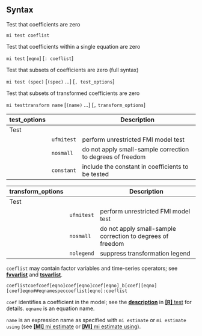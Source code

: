 ## Syntax

Test that coefficients are zero

`mi test coeflist`

Test that coefficients within a single equation are zero

`mi test` \[`eqno`\] \[`: coeflist`\]

Test that subsets of coefficients are zero (full syntax)

`mi test (spec)` \[`(spec)` ...\] \[`, test_options`\]

Test that subsets of transformed coefficients are zero

`mi testtransform name` \[`(name)` ...\] \[`,`
`transform_options`\]

| test\_options |            | Description                                                |
|---------------|------------|------------------------------------------------------------|
| Test          |            |                                                            |
|               | `ufmitest` | perform unrestricted FMI model test                        |
|               | `nosmall`  | do not apply small-sample correction to degrees of freedom |
|               | `constant` | include the constant in coefficients to be tested          |

| transform\_options |            | Description                                                |
|--------------------|------------|------------------------------------------------------------|
| Test               |            |                                                            |
|                    | `ufmitest` | perform unrestricted FMI model test                        |
|                    | `nosmall`  | do not apply small-sample correction to degrees of freedom |
|                    | `nolegend` | suppress transformation legend                             |

`coeflist` may contain factor variables and time-series operators; see
[<strong>fvvarlist</strong>](http://www.stata.com/help.cgi?fvvarlist)
and
[<strong>tsvarlist</strong>](http://www.stata.com/help.cgi?tsvarlist).

`coeflistcoefcoef[eqno]coef[eqno]coef[eqno]_b[coef][eqno][coef]eqno##eqnamespeccoeflist[eqno]:coeflist`

`coef` identifies a coefficient in the model; see the
[<strong>description</strong>](test##coef) in
[<strong>[R]</strong> test](http://www.stata.com/help.cgi?test)
for details. `eqname` is an equation name.

`name` is an expression name as specified with `mi estimate` or
`mi estimate using` (see
[<strong>[MI]</strong> mi estimate](http://www.stata.com/help.cgi?mi_estimate)
or
[<strong>[MI]</strong> mi estimate using](http://www.stata.com/help.cgi?mi_estimate_using)).
